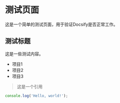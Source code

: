# 测试页面

这是一个简单的测试页面，用于验证Docsify是否正常工作。

## 测试标题

这是一些测试内容。

- 项目1
- 项目2
- 项目3

> 这是一个引用

```javascript
console.log('Hello, world!');
```

